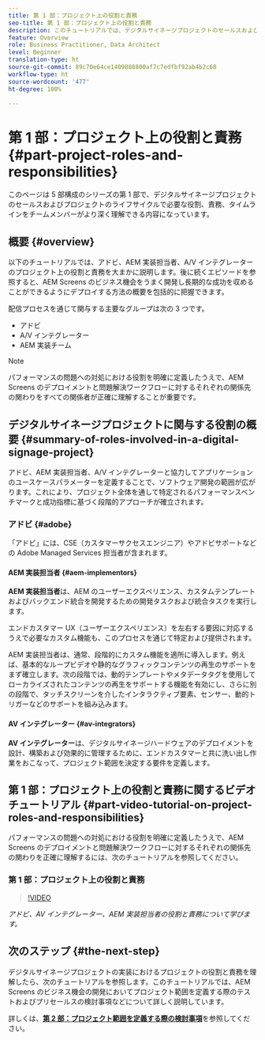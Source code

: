 ```yaml
---
title: 第 1 部：プロジェクト上の役割と責務
seo-title: 第 1 部：プロジェクト上の役割と責務
description: このチュートリアルでは、デジタルサイネージプロジェクトのセールスおよびプロジェクトのライフサイクルで必要な役割、責務、タイムラインについて説明します。
feature: Overview
role: Business Practitioner, Data Architect
level: Beginner
translation-type: ht
source-git-commit: 89c70e64ce1409888800af7c7edfbf92ab4b2c68
workflow-type: ht
source-wordcount: '477'
ht-degree: 100%

---
```



# 第 1 部：プロジェクト上の役割と責務 {#part-project-roles-and-responsibilities}

このページは 5 部構成のシリーズの第 1 部で、デジタルサイネージプロジェクトのセールスおよびプロジェクトのライフサイクルで必要な役割、責務、タイムラインをチームメンバーがより深く理解できる内容になっています。

## 概要 {#overview}

以下のチュートリアルでは、アドビ、AEM 実装担当者、A/V インテグレーターのプロジェクト上の役割と責務を大まかに説明します。後に続くエピソードを参照すると、AEM Screens のビジネス機会をうまく開発し長期的な成功を収めることができるようにデプロイする方法の概要を包括的に把握できます。

配信プロセスを通じて関与する主要なグループは次の 3 つです。

* アドビ
* A/V インテグレーター
* AEM 実装チーム

>[!NOTE]
>
>パフォーマンスの問題への対処における役割を明確に定義したうえで、AEM Screens のデプロイメントと問題解決ワークフローに対するそれぞれの関係先の関わりをすべての関係者が正確に理解することが重要です。

## デジタルサイネージプロジェクトに関与する役割の概要 {#summary-of-roles-involved-in-a-digital-signage-project}

アドビ、AEM 実装担当者、A/V インテグレーターと協力してアプリケーションのユースケースパラメーターを定義することで、ソフトウェア開発の範囲が広がります。これにより、プロジェクト全体を通して特定されるパフォーマンスベンチマークと成功指標に基づく段階的アプローチが確立されます。

### アドビ {#adobe}

「アドビ」には、CSE（カスタマーサクセスエンジニア）やアドビサポートなどの Adobe Managed Services 担当者が含まれます。

#### AEM 実装担当者 {#aem-implementors}

**AEM 実装担当者**&#x200B;は、AEM のユーザーエクスペリエンス、カスタムテンプレートおよびバックエンド統合を開発するための開発タスクおよび統合タスクを実行します。

エンドカスタマー UX（ユーザーエクスペリエンス）を左右する要因に対応するうえで必要なカスタム機能も、このプロセスを通じて特定および提供されます。

AEM 実装担当者は、通常、段階的にカスタム機能を適所に導入します。例えば、基本的なループビデオや静的なグラフィックコンテンツの再生のサポートをまず確立します。次の段階では、動的テンプレートやメタデータタグを使用してローカライズされたコンテンツの再生をサポートする機能を有効にし、さらに別の段階で、タッチスクリーンを介したインタラクティブ要素、センサー、動的トリガーなどのサポートを組み込みます。

#### AV インテグレーター {#av-integrators}

**AV インテグレーター**&#x200B;は、デジタルサイネージハードウェアのデプロイメントを設計、構築および効果的に管理するために、エンドカスタマーと共に洗い出し作業をおこなって、プロジェクト範囲を決定する要件を定義します。

## 第 1 部：プロジェクト上の役割と責務に関するビデオチュートリアル {#part-video-tutorial-on-project-roles-and-responsibilities}

パフォーマンスの問題への対処における役割を明確に定義したうえで、AEM Screens のデプロイメントと問題解決ワークフローに対するそれぞれの関係先の関わりを正確に理解するには、次のチュートリアルを参照してください。

### 第 1 部：プロジェクト上の役割と責務

>[!VIDEO](https://video.tv.adobe.com/v/28375)

*アドビ、AV インテグレーター、AEM 実装担当者の役割と責務について学びます。*

## 次のステップ {#the-next-step}

デジタルサイネージプロジェクトの実装におけるプロジェクトの役割と責務を理解したら、次のチュートリアルを参照します。このチュートリアルでは、AEM Screens のビジネス機会の開発においてプロジェクト範囲を定義する際のテストおよびプリセールスの検討事項などについて詳しく説明しています。

詳しくは、**[第 2 部：プロジェクト範囲を定義する際の検討事項](project-considerations.md)**&#x200B;を参照してください。
